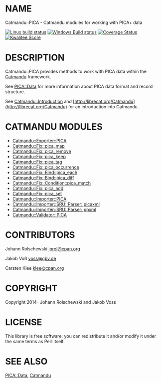 # NAME

Catmandu::PICA - Catmandu modules for working with PICA+ data

[![Linux build status](https://github.com/gbv/Catmandu-PICA/actions/workflows/linux.yml/badge.svg)](https://github.com/gbv/Catmandu-PICA/actions/workflows/linux.yml)
[![Windows Build status](https://ci.appveyor.com/api/projects/status/myyyxpobr8kn6aby?svg=true)](https://ci.appveyor.com/project/nichtich/catmandu-pica)
[![Coverage Status](https://coveralls.io/repos/gbv/Catmandu-PICA/badge.svg?branch=main)](https://coveralls.io/r/gbv/Catmandu-PICA?branch=main)
[![Kwalitee Score](http://cpants.cpanauthors.org/dist/Catmandu-PICA.png)](http://cpants.cpanauthors.org/dist/Catmandu-PICA)

# DESCRIPTION

Catmandu::PICA provides methods to work with PICA data within the [Catmandu](https://metacpan.org/pod/Catmandu)
framework.  

See [PICA::Data](https://metacpan.org/pod/PICA%3A%3AData) for more information about PICA data format and record
structure.

See [Catmandu::Introduction](https://metacpan.org/pod/Catmandu%3A%3AIntroduction) and [http://librecat.org/Catmandu](http://librecat.org/Catmandu) for an
introduction into Catmandu.

# CATMANDU MODULES

- [Catmandu::Exporter::PICA](https://metacpan.org/pod/Catmandu%3A%3AExporter%3A%3APICA)
- [Catmandu::Fix::pica\_map](https://metacpan.org/pod/Catmandu%3A%3AFix%3A%3Apica_map)
- [Catmandu::Fix::pica\_remove](https://metacpan.org/pod/Catmandu%3A%3AFix%3A%3Apica_remove)
- [Catmandu::Fix::pica\_keep](https://metacpan.org/pod/Catmandu%3A%3AFix%3A%3Apica_keep)
- [Catmandu::Fix::pica\_tag](https://metacpan.org/pod/Catmandu%3A%3AFix%3A%3Apica_tag)
- [Catmandu::Fix::pica\_occurrence](https://metacpan.org/pod/Catmandu%3A%3AFix%3A%3Apica_occurrence)
- [Catmandu::Fix::Bind::pica\_each](https://metacpan.org/pod/Catmandu%3A%3AFix%3A%3ABind%3A%3Apica_each)
- [Catmandu::Fix::Bind::pica\_diff](https://metacpan.org/pod/Catmandu%3A%3AFix%3A%3ABind%3A%3Apica_diff)
- [Catmandu::Fix::Condition::pica\_match](https://metacpan.org/pod/Catmandu%3A%3AFix%3A%3ACondition%3A%3Apica_match)
- [Catmandu::Fix::pica\_add](https://metacpan.org/pod/Catmandu%3A%3AFix%3A%3Apica_add)
- [Catmandu::Fix::pica\_set](https://metacpan.org/pod/Catmandu%3A%3AFix%3A%3Apica_set)
- [Catmandu::Importer::PICA](https://metacpan.org/pod/Catmandu%3A%3AImporter%3A%3APICA)
- [Catmandu::Importer::SRU::Parser::picaxml](https://metacpan.org/pod/Catmandu%3A%3AImporter%3A%3ASRU%3A%3AParser%3A%3Apicaxml)
- [Catmandu::Importer::SRU::Parser::ppxml](https://metacpan.org/pod/Catmandu%3A%3AImporter%3A%3ASRU%3A%3AParser%3A%3Appxml)
- [Catmandu::Validator::PICA](https://metacpan.org/pod/Catmandu%3A%3AValidator%3A%3APICA)

# CONTRIBUTORS

Johann Rolschewski <jorol@cpan.org>

Jakob Voß <voss@gbv.de>

Carsten Klee <klee@cpan.org>

# COPYRIGHT

Copyright 2014- Johann Rolschewski and Jakob Voss

# LICENSE

This library is free software; you can redistribute it and/or modify it under
the same terms as Perl itself.

# SEE ALSO

[PICA::Data](https://metacpan.org/pod/PICA%3A%3AData), [Catmandu](https://metacpan.org/pod/Catmandu)

